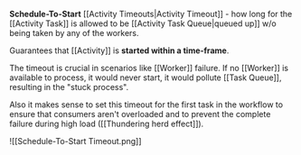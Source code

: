 **Schedule-To-Start** [[Activity Timeouts|Activity Timeout]] - how long for the [[Activity Task]] is allowed to be [[Activity Task Queue|queued up]] w/o being taken by any of the workers. 

Guarantees that [[Activity]] is **started within a time-frame**.

The timeout is crucial in scenarios like [[Worker]] failure. If no [[Worker]] is available to process, it would never start, it would pollute [[Task Queue]], resulting in the "stuck process".

Also it makes sense to set this timeout for the first task in the workflow to ensure that consumers aren't overloaded and to prevent the complete failure during high load ([[Thundering herd effect]]).

![[Schedule-To-Start Timeout.png]]
